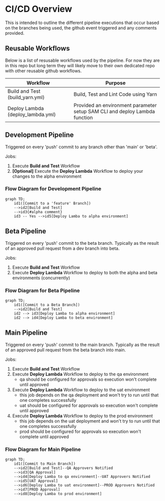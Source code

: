 # CI/CD Overview
This is intended to outline the different pipeline executions that occur based on the branches being used, the github event triggered and any comments provided.

## Reusable Workflows
Below is a list of resusable workflows used by the pipeline.  For now they are in this repo but long term they will likely move to their own dedicated repo with other reusable github workflows.

| Workflow | Purpose
| -------- | ----
| Build and Test (build_yarn.yml) | Build, Test and Lint Code using Yarn
| Deploy Lambda (deploy_lambda.yml) | Provided an environment parameter setup SAM CLI and deploy Lambda function

## Development Pipeline
Triggered on every 'push' commit to any branch other than 'main' or 'beta'.

Jobs:
1.  Execute **Build and Test** Workflow
2. __[Optional]__ Execute the **Deploy Lambda** Workflow to deploy your changes to the alpha environment

### Flow Diagram for Development Pipeline
```mermaid
graph TD;
    id1([Commit to a 'feature' Branch])
    -->id2[Build and Test]
    -->id3{#alpha comment}
    id3 -- Yes -->id5[Deploy Lamba to alpha environment]
```    

## Beta Pipeline
Triggered on every 'push' commit to the beta branch. Typically as the result of an approved pull request from a dev branch into beta.

Jobs:
1. Execute **Build and Test** Workflow
2. Execute **Deploy Lambda** Workflow to deploy to both the alpha and beta environments (concurrently)

### Flow Diagram for Beta Pipeline
```mermaid
graph TD;
    id1([Commit to a Beta Branch])
    -->id2[Build and Test]
    id2 --> id3[Deploy Lamba to alpha environment]
    id2 --> id4[Deploy Lamba to beta environment]
```   

## Main Pipeline
Triggered on every 'push' commit to the main branch. Typically as the result of an approved pull request from the beta branch into main.

Jobs:
1. Execute **Build and Test** Workflow
2. Execute **Deploy Lambda** Workflow to deploy to the qa environment
    * qa should be configured for approvals so execution won't complete until approved
3. Execute **Deploy Lambda** Workflow to deploy to the uat environment
    * this job depends on the qa deployment and won't try to run until that one completes successfully
    * uat should be configured for approvals so execution won't complete until approved
4. Execute **Deploy Lambda** Workflow to deploy to the prod environment
    * this job depends on the uat deployment and won't try to run until that one completes successfully
    * prod should be configured for approvals so execution won't complete until approved

### Flow Diagram for Main Pipeline
```mermaid
graph TD;
    id1([Commit to Main Branch])
    -->id2[Build and Test]--QA Approvers Notified
    -->id3[QA Approval]
    -->id4[Deploy Lamba to qa environment]--UAT Approvers Notified
    -->id5[UAT Approval]
    -->id6[Deploy Lamba to uat environment]--PROD Approvers Notified
    -->id7[PROD Approval]
    -->id8[Deploy Lamba to prod environment]
```    
